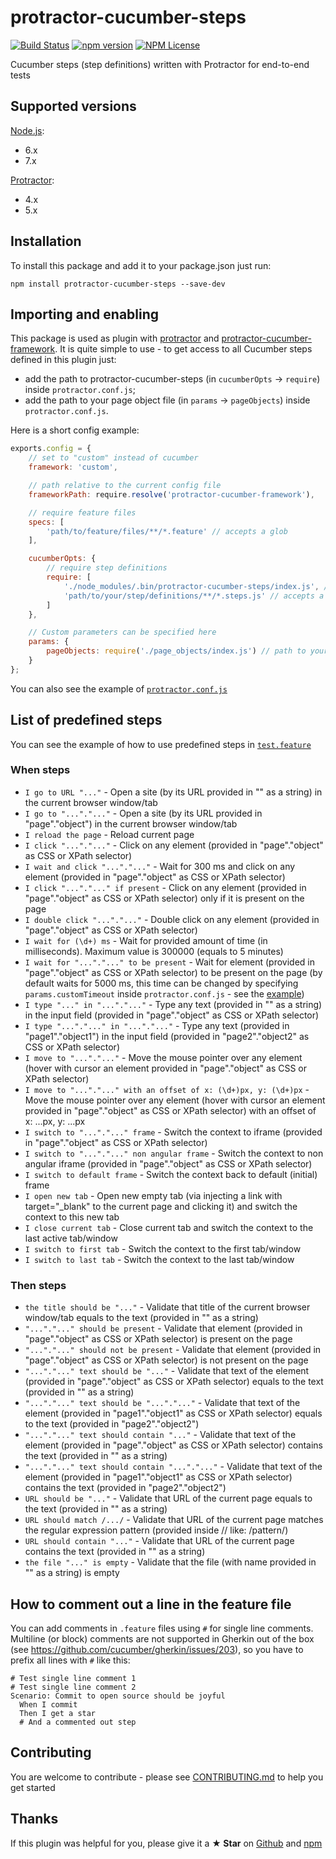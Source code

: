 # protractor-cucumber-steps

[![Build Status](https://travis-ci.org/Marketionist/protractor-cucumber-steps.svg?branch=master)](https://travis-ci.org/Marketionist/protractor-cucumber-steps)
[![npm version](https://img.shields.io/npm/v/protractor-cucumber-steps.svg)](https://www.npmjs.com/package/protractor-cucumber-steps)
[![NPM License](https://img.shields.io/npm/l/protractor-cucumber-steps.svg)](https://github.com/Marketionist/protractor-cucumber-steps/blob/master/LICENSE)

Cucumber steps (step definitions) written with Protractor for end-to-end tests

## Supported versions
[Node.js](http://nodejs.org/):
- 6.x
- 7.x

[Protractor](https://www.npmjs.com/package/protractor):
- 4.x
- 5.x

## Installation
To install this package and add it to your package.json just run:
```
npm install protractor-cucumber-steps --save-dev
```

## Importing and enabling
This package is used as plugin with
[protractor](https://www.npmjs.com/package/protractor) and
[protractor-cucumber-framework](https://www.npmjs.com/package/protractor-cucumber-framework).
It is quite simple to use - to get access to all Cucumber steps defined in this
plugin just:
- add the path to protractor-cucumber-steps (in `cucumberOpts` -> `require`) inside `protractor.conf.js`;
- add the path to your page object file (in `params` -> `pageObjects`) inside `protractor.conf.js`.

Here is a short config example:

```javascript
exports.config = {
    // set to "custom" instead of cucumber
    framework: 'custom',

    // path relative to the current config file
    frameworkPath: require.resolve('protractor-cucumber-framework'),

    // require feature files
    specs: [
        'path/to/feature/files/**/*.feature' // accepts a glob
    ],

    cucumberOpts: {
        // require step definitions
        require: [
            './node_modules/.bin/protractor-cucumber-steps/index.js', // path to protractor-cucumber-steps
            'path/to/your/step/definitions/**/*.steps.js' // accepts a glob
        ]
    },

    // Custom parameters can be specified here
    params: {
        pageObjects: require('./page_objects/index.js') // path to your page object file
    }
};
```

You can also see the example of [`protractor.conf.js`](https://github.com/Marketionist/protractor-cucumber-steps/blob/master/tests/protractor.conf.js)

## List of predefined steps
You can see the example of how to use predefined steps in [`test.feature`](https://github.com/Marketionist/protractor-cucumber-steps/blob/master/tests/specs/test.feature)

### When steps
- `I go to URL "..."` - Open a site (by its URL provided in "" as a string) in the current browser window/tab
- `I go to "..."."..."` - Open a site (by its URL provided in "page"."object") in the current browser window/tab
- `I reload the page` - Reload current page
- `I click "..."."..."` - Click on any element (provided in "page"."object" as CSS or XPath selector)
- `I wait and click "..."."..."` - Wait for 300 ms and click on any element (provided in "page"."object" as CSS or XPath selector)
- `I click "..."."..." if present` - Click on any element (provided in "page"."object" as CSS or XPath selector) only if it is present on the page
- `I double click "..."."..."` - Double click on any element (provided in "page"."object" as CSS or XPath selector)
- `I wait for (\d+) ms` - Wait for provided amount of time (in milliseconds). Maximum value is 300000 (equals to 5 minutes)
- `I wait for "..."."..." to be present` - Wait for element (provided in "page"."object" as CSS or XPath selector) to be present on the page (by default waits for 5000 ms, this time can be changed by specifying `params.customTimeout` inside `protractor.conf.js` - see the [example](https://github.com/Marketionist/protractor-cucumber-steps/blob/master/tests/protractor.conf.js))
- `I type "..." in "..."."..."` - Type any text (provided in "" as a string) in the input field (provided in "page"."object" as CSS or XPath selector)
- `I type "..."."..." in "..."."..."` - Type any text (provided in "page1"."object1") in the input field (provided in "page2"."object2" as CSS or XPath selector)
- `I move to "..."."..."` - Move the mouse pointer over any element (hover with cursor an element provided in "page"."object" as CSS or XPath selector)
- `I move to "..."."..." with an offset of x: (\d+)px, y: (\d+)px` - Move the mouse pointer over any element (hover with cursor an element provided in "page"."object" as CSS or XPath selector) with an offset of x: ...px, y: ...px
- `I switch to "..."."..." frame` - Switch the context to iframe (provided in "page"."object" as CSS or XPath selector)
- `I switch to "..."."..." non angular frame` - Switch the context to non angular iframe (provided in "page"."object" as CSS or XPath selector)
- `I switch to default frame` - Switch the context back to default (initial) frame
- `I open new tab` - Open new empty tab (via injecting a link with target="_blank" to the current page and clicking it) and switch the context to this new tab
- `I close current tab` - Close current tab and switch the context to the last active tab/window
- `I switch to first tab` - Switch the context to the first tab/window
- `I switch to last tab` - Switch the context to the last tab/window

### Then steps
- `the title should be "..."` - Validate that title of the current browser window/tab equals to the text (provided in "" as a string)
- `"..."."..." should be present` - Validate that element (provided in "page"."object" as CSS or XPath selector) is present on the page
- `"..."."..." should not be present` - Validate that element (provided in "page"."object" as CSS or XPath selector) is not present on the page
- `"..."."..." text should be "..."` - Validate that text of the element (provided in "page"."object" as CSS or XPath selector) equals to the text (provided in "" as a string)
- `"..."."..." text should be "..."."..."` - Validate that text of the element (provided in "page1"."object1" as CSS or XPath selector) equals to the text (provided in "page2"."object2")
- `"..."."..." text should contain "..."` - Validate that text of the element (provided in "page"."object" as CSS or XPath selector) contains the text (provided in "" as a string)
- `"..."."..." text should contain "..."."..."` - Validate that text of the element (provided in "page1"."object1" as CSS or XPath selector) contains the text (provided in "page2"."object2")
- `URL should be "..."` - Validate that URL of the current page equals to the text (provided in "" as a string)
- `URL should match /.../` - Validate that URL of the current page matches the regular expression pattern (provided inside // like: /pattern/)
- `URL should contain "..."` - Validate that URL of the current page contains the text (provided in "" as a string)
- `the file "..." is empty` - Validate that the file (with name provided in "" as a string) is empty

## How to comment out a line in the feature file
You can add comments in `.feature` files using `#` for single line comments.
Multiline (or block) comments are not supported in Gherkin out of the box (see
https://github.com/cucumber/gherkin/issues/203), so you have to prefix all lines
with `#` like this:

```
# Test single line comment 1
# Test single line comment 2
Scenario: Commit to open source should be joyful
  When I commit
  Then I get a star
  # And a commented out step
```

## Contributing
You are welcome to contribute - please see
[CONTRIBUTING.md](https://github.com/Marketionist/protractor-cucumber-steps/blob/master/CONTRIBUTING.md)
to help you get started

## Thanks
If this plugin was helpful for you, please give it a **★ Star** on
[Github](https://github.com/Marketionist/protractor-cucumber-steps) and
[npm](https://www.npmjs.com/package/protractor-cucumber-steps)
